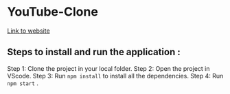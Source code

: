 # YouTube-Clone

[Link to website](https://myutube-clone.netlify.app/)

## Steps to install and run the application :

Step 1: Clone the project in your local folder.
Step 2: Open the project in VScode.
Step 3: Run `npm install` to install all the dependencies.
Step 4: Run `npm start` .
